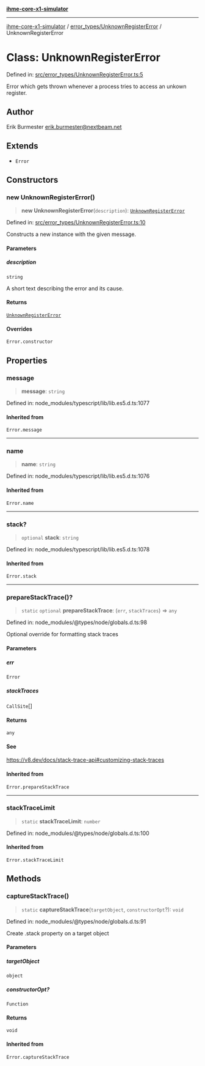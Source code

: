 [**ihme-core-x1-simulator**](../../../README.md)

***

[ihme-core-x1-simulator](../../../modules.md) / [error\_types/UnknownRegisterError](../README.md) / UnknownRegisterError

# Class: UnknownRegisterError

Defined in: [src/error\_types/UnknownRegisterError.ts:5](https://github.com/ProgrammIt/CPU-Simulator/blob/5d337ac19330b661110818bd865328f41c53783f/src/error_types/UnknownRegisterError.ts#L5)

Error which gets thrown whenever a process tries to access an unkown register.

## Author

Erik Burmester <erik.burmester@nextbeam.net>

## Extends

- `Error`

## Constructors

### new UnknownRegisterError()

> **new UnknownRegisterError**(`description`): [`UnknownRegisterError`](UnknownRegisterError.md)

Defined in: [src/error\_types/UnknownRegisterError.ts:10](https://github.com/ProgrammIt/CPU-Simulator/blob/5d337ac19330b661110818bd865328f41c53783f/src/error_types/UnknownRegisterError.ts#L10)

Constructs a new instance with the given message.

#### Parameters

##### description

`string`

A short text describing the error and its cause.

#### Returns

[`UnknownRegisterError`](UnknownRegisterError.md)

#### Overrides

`Error.constructor`

## Properties

### message

> **message**: `string`

Defined in: node\_modules/typescript/lib/lib.es5.d.ts:1077

#### Inherited from

`Error.message`

***

### name

> **name**: `string`

Defined in: node\_modules/typescript/lib/lib.es5.d.ts:1076

#### Inherited from

`Error.name`

***

### stack?

> `optional` **stack**: `string`

Defined in: node\_modules/typescript/lib/lib.es5.d.ts:1078

#### Inherited from

`Error.stack`

***

### prepareStackTrace()?

> `static` `optional` **prepareStackTrace**: (`err`, `stackTraces`) => `any`

Defined in: node\_modules/@types/node/globals.d.ts:98

Optional override for formatting stack traces

#### Parameters

##### err

`Error`

##### stackTraces

`CallSite`[]

#### Returns

`any`

#### See

https://v8.dev/docs/stack-trace-api#customizing-stack-traces

#### Inherited from

`Error.prepareStackTrace`

***

### stackTraceLimit

> `static` **stackTraceLimit**: `number`

Defined in: node\_modules/@types/node/globals.d.ts:100

#### Inherited from

`Error.stackTraceLimit`

## Methods

### captureStackTrace()

> `static` **captureStackTrace**(`targetObject`, `constructorOpt`?): `void`

Defined in: node\_modules/@types/node/globals.d.ts:91

Create .stack property on a target object

#### Parameters

##### targetObject

`object`

##### constructorOpt?

`Function`

#### Returns

`void`

#### Inherited from

`Error.captureStackTrace`
